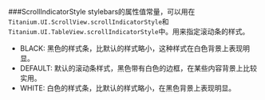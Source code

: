 ###ScrollIndicatorStyle
stylebars的属性值常量，可以用在`Titanium.UI.ScrollView.scrollIndicatorStyle`和`Titanium.UI.TableView.scrollIndicatorStyle`中。用来指定滚动条的样式。

* BLACK: 黑色的样式条，比默认的样式略小，这种样式在白色背景上表现明显。
* DEFAULT: 默认的滚动条样式，黑色带有白色的边框，在某些内容背景上比较实用。
* WHITE: 白色的样式条，比默认的样式略小，在黑色背景上表现明显。
